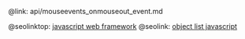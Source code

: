 @link: api/mouseevents_onmouseout_event.md

@seolinktop: [javascript web framework](https://webix.com)
@seolink: [object list javascript](https://webix.com/widget/list/)